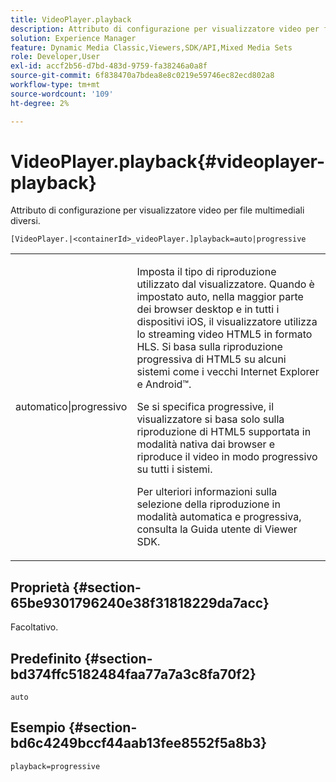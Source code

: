 ```yaml
---
title: VideoPlayer.playback
description: Attributo di configurazione per visualizzatore video per file multimediali diversi.
solution: Experience Manager
feature: Dynamic Media Classic,Viewers,SDK/API,Mixed Media Sets
role: Developer,User
exl-id: accf2b56-d7bd-483d-9759-fa38246a0a8f
source-git-commit: 6f838470a7bdea8e8c0219e59746ec82ecd802a8
workflow-type: tm+mt
source-wordcount: '109'
ht-degree: 2%

---
```


# VideoPlayer.playback{#videoplayer-playback}

Attributo di configurazione per visualizzatore video per file multimediali diversi.

`[VideoPlayer.|<containerId>_videoPlayer.]playback=auto|progressive`

<table id="table_27B4B2DDD44D4D1CB46DD1906A92B2FD"> 
 <tbody> 
  <tr> 
   <td colname="col1"> <p> <span class="codeph"> automatico|progressivo</span> </p> </td> 
   <td colname="col2"> <p> Imposta il tipo di riproduzione utilizzato dal visualizzatore. Quando è impostato <span class="codeph"> auto</span>, nella maggior parte dei browser desktop e in tutti i dispositivi iOS, il visualizzatore utilizza lo streaming video HTML5 in formato HLS. Si basa sulla riproduzione progressiva di HTML5 su alcuni sistemi come i vecchi Internet Explorer e Android™. </p> <p>Se si specifica <span class="codeph"> progressive</span>, il visualizzatore si basa solo sulla riproduzione di HTML5 supportata in modalità nativa dai browser e riproduce il video in modo progressivo su tutti i sistemi. </p> <p>Per ulteriori informazioni sulla selezione della riproduzione in modalità automatica e progressiva, consulta la Guida utente di Viewer SDK. </p> </td> 
  </tr> 
 </tbody> 
</table>

## Proprietà {#section-65be9301796240e38f31818229da7acc}

Facoltativo.

## Predefinito {#section-bd374ffc5182484faa77a7a3c8fa70f2}

`auto`

## Esempio {#section-bd6c4249bccf44aab13fee8552f5a8b3}

`playback=progressive`
